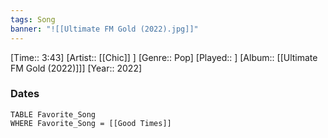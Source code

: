 ```yaml
---
tags: Song  
banner: "![[Ultimate FM Gold (2022).jpg]]"
---
```

[Time:: 3:43]
[Artist:: [[Chic]] ]
[Genre:: Pop]
[Played:: ]
[Album:: [[Ultimate FM Gold (2022)]]]
[Year:: 2022]
### Dates
````dataview
TABLE Favorite_Song
WHERE Favorite_Song = [[Good Times]]
````